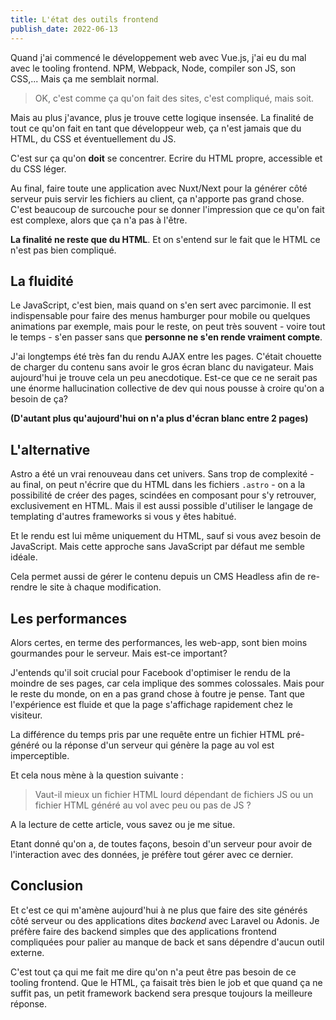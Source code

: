 ```yaml
---
title: L'état des outils frontend
publish_date: 2022-06-13
---
```


Quand j'ai commencé le développement web avec Vue.js, j'ai eu du mal avec le tooling frontend. NPM, Webpack, Node, compiler son JS, son CSS,... Mais ça me semblait normal.

> OK, c'est comme ça qu'on fait des sites, c'est compliqué, mais soit.

Mais au plus j'avance, plus je trouve cette logique insensée. La finalité de tout ce qu'on fait en tant que développeur web, ça n'est jamais que du HTML, du CSS et éventuellement du JS.

C'est sur ça qu'on **doit** se concentrer. Ecrire du HTML propre, accessible et du CSS léger.

Au final, faire toute une application avec Nuxt/Next pour la générer côté serveur puis servir les fichiers au client, ça n'apporte pas grand chose. C'est beaucoup de surcouche pour se donner l'impression que ce qu'on fait est complexe, alors que ça n'a pas à l'être.

**La finalité ne reste que du HTML**. Et on s'entend sur le fait que le HTML ce n'est pas bien compliqué.

## La fluidité

Le JavaScript, c'est bien, mais quand on s'en sert avec parcimonie. Il est indispensable pour faire des menus hamburger pour mobile ou quelques animations par exemple, mais pour le reste, on peut très souvent - voire tout le temps - s'en passer sans que **personne ne s'en rende vraiment compte**.

J'ai longtemps été très fan du rendu AJAX entre les pages. C'était chouette de charger du contenu sans avoir le gros écran blanc du navigateur. Mais aujourd'hui je trouve cela un peu anecdotique. Est-ce que ce ne serait pas une énorme hallucination collective de dev qui nous pousse à croire qu'on a besoin de ça?

**(D'autant plus qu'aujourd'hui on n'a plus d'écran blanc entre 2 pages)**

## L'alternative

Astro a été un vrai renouveau dans cet univers. Sans trop de complexité - au final, on peut n'écrire que du HTML dans les fichiers `.astro` - on a la possibilité de créer des pages, scindées en composant pour s'y retrouver, exclusivement en HTML. Mais il est aussi possible d'utiliser le langage de templating d'autres frameworks si vous y êtes habitué.

Et le rendu est lui même uniquement du HTML, sauf si vous avez besoin de JavaScript. Mais cette approche sans JavaScript par défaut me semble idéale.

Cela permet aussi de gérer le contenu depuis un CMS Headless afin de re-rendre le site à chaque modification.

## Les performances

Alors certes, en terme des performances, les web-app, sont bien moins gourmandes pour le serveur. Mais est-ce important?

J'entends qu'il soit crucial pour Facebook d'optimiser le rendu de la moindre de ses pages, car cela implique des sommes colossales. Mais pour le reste du monde, on en a pas grand chose à foutre je pense. Tant que l'expérience est fluide et que la page s'affichage rapidement chez le visiteur.

La différence du temps pris par une requête entre un fichier HTML pré-généré ou la réponse d'un serveur qui génère la page au vol est imperceptible.

Et cela nous mène à la question suivante :

> Vaut-il mieux un fichier HTML lourd dépendant de fichiers JS ou un fichier HTML généré au vol avec peu ou pas de JS ?

A la lecture de cette article, vous savez ou je me situe.

Etant donné qu'on a, de toutes façons, besoin d'un serveur pour avoir de l'interaction avec des données, je préfère tout gérer avec ce dernier.

## Conclusion

Et c'est ce qui m'amène aujourd'hui à ne plus que faire des site générés côté serveur ou des applications dites _backend_ avec Laravel ou Adonis. Je préfère faire des backend simples que des applications frontend compliquées pour palier au manque de back et sans dépendre d'aucun outil externe.

C'est tout ça qui me fait me dire qu'on n'a peut être pas besoin de ce tooling frontend. Que le HTML, ça faisait très bien le job et que quand ça ne suffit pas, un petit framework backend sera presque toujours la meilleure réponse.
